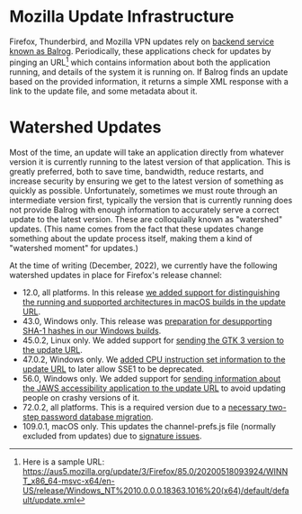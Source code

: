# Mozilla Update Infrastructure

Firefox, Thunderbird, and Mozilla VPN updates rely on [backend service known as Balrog](https://github.com/mozilla-releng/balrog). Periodically, these applications check for updates by pinging an URL[^1] which contains information about both the application running, and details of the system it is running on. If Balrog finds an update based on the provided information, it returns a simple XML response with a link to the update file, and some metadata about it.

# Watershed Updates

Most of the time, an update will take an application directly from whatever version it is currently running to the latest version of that application. This is greatly preferred, both to save time, bandwidth, reduce restarts, and increase security by ensuring we get to the latest version of something as quickly as possible. Unfortunately, sometimes we must route through an intermediate version first, typically the version that is currently running does not provide Balrog with enough information to accurately serve a correct update to the latest version. These are colloquially known as "watershed" updates. (This name comes from the fact that these updates change something about the update process itself, making them a kind of "watershed moment" for updates.)

At the time of writing (December, 2022), we currently have the following watershed updates in place for Firefox's release channel:
* 12.0, all platforms. In this release [we added support for distinguishing the running and supported architectures in macOS builds in the update URL](https://bugzilla.mozilla.org/show_bug.cgi?id=583671).
* 43.0, Windows only. This release was [preparation for desupporting SHA-1 hashes in our Windows builds](https://bugzilla.mozilla.org/show_bug.cgi?id=1234277).
* 45.0.2, Linux only. We added support for [sending the GTK 3 version to the update URL](https://bugzilla.mozilla.org/show_bug.cgi?id=1227023).
* 47.0.2, Windows only. We [added CPU instruction set information to the update URL](https://bugzilla.mozilla.org/show_bug.cgi?id=1271761) to later allow SSE1 to be deprecated.
* 56.0, Windows only. We added support for [sending information about the JAWS accessibility application to the update URL](https://bugzilla.mozilla.org/show_bug.cgi?id=1402376) to avoid updating people on crashy versions of it.
* 72.0.2, all platforms. This is a required version due to a [necessary two-step password database migration](https://bugzilla.mozilla.org/show_bug.cgi?id=1615382).
* 109.0.1, macOS only.  This updates the channel-prefs.js file (normally excluded from updates) due to [signature issues](https://bugzilla.mozilla.org/show_bug.cgi?id=1804303).


[^1]: Here is a sample URL: https://aus5.mozilla.org/update/3/Firefox/85.0/20200518093924/WINNT_x86_64-msvc-x64/en-US/release/Windows_NT%2010.0.0.0.18363.1016%20(x64)/default/default/update.xml
